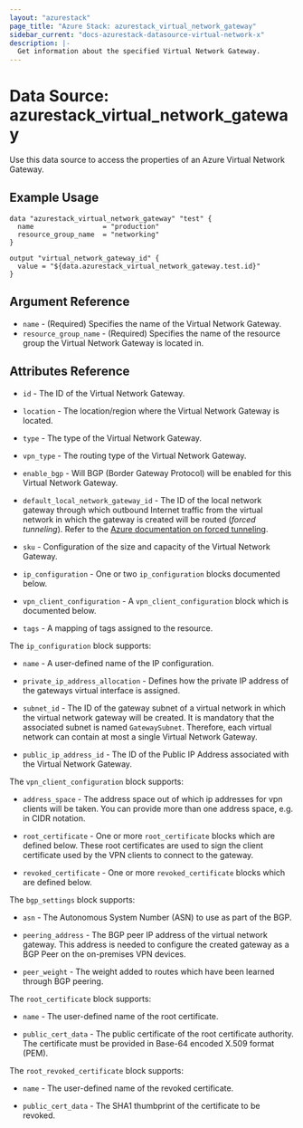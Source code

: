 ```yaml
---
layout: "azurestack"
page_title: "Azure Stack: azurestack_virtual_network_gateway"
sidebar_current: "docs-azurestack-datasource-virtual-network-x"
description: |-
  Get information about the specified Virtual Network Gateway.
---
```


# Data Source: azurestack_virtual_network_gateway

Use this data source to access the properties of an Azure Virtual Network Gateway.

## Example Usage

```hcl
data "azurestack_virtual_network_gateway" "test" {
  name                 = "production"
  resource_group_name  = "networking"
}

output "virtual_network_gateway_id" {
  value = "${data.azurestack_virtual_network_gateway.test.id}"
}
```

## Argument Reference

* `name` - (Required) Specifies the name of the Virtual Network Gateway.
* `resource_group_name` - (Required) Specifies the name of the resource group the Virtual Network Gateway is located in.

## Attributes Reference

* `id` - The ID of the Virtual Network Gateway.

* `location` - The location/region where the Virtual Network Gateway is located.

* `type` - The type of the Virtual Network Gateway.

* `vpn_type` - The routing type of the Virtual Network Gateway.

* `enable_bgp` - Will BGP (Border Gateway Protocol) will be enabled
    for this Virtual Network Gateway.

* `default_local_network_gateway_id` -  The ID of the local network gateway
    through which outbound Internet traffic from the virtual network in which the
    gateway is created will be routed (*forced tunneling*). Refer to the
    [Azure documentation on forced tunneling](https://docs.microsoft.com/en-us/azure/vpn-gateway/vpn-gateway-forced-tunneling-rm).

* `sku` - Configuration of the size and capacity of the Virtual Network Gateway.

* `ip_configuration` - One or two `ip_configuration` blocks documented below.

* `vpn_client_configuration` - A `vpn_client_configuration` block which is documented below.

* `tags` - A mapping of tags assigned to the resource.

The `ip_configuration` block supports:

* `name` - A user-defined name of the IP configuration.

* `private_ip_address_allocation` - Defines how the private IP address
    of the gateways virtual interface is assigned.

* `subnet_id` - The ID of the gateway subnet of a virtual network in
    which the virtual network gateway will be created. It is mandatory that
    the associated subnet is named `GatewaySubnet`. Therefore, each virtual
    network can contain at most a single Virtual Network Gateway.

* `public_ip_address_id` - The ID of the Public IP Address associated
    with the Virtual Network Gateway.

The `vpn_client_configuration` block supports:

* `address_space` - The address space out of which ip addresses for
    vpn clients will be taken. You can provide more than one address space, e.g.
    in CIDR notation.

* `root_certificate` - One or more `root_certificate` blocks which are
    defined below. These root certificates are used to sign the client certificate
    used by the VPN clients to connect to the gateway.

* `revoked_certificate` - One or more `revoked_certificate` blocks which
    are defined below.

The `bgp_settings` block supports:

* `asn` - The Autonomous System Number (ASN) to use as part of the BGP.

* `peering_address` - The BGP peer IP address of the virtual network
    gateway. This address is needed to configure the created gateway as a BGP Peer
    on the on-premises VPN devices.

* `peer_weight` - The weight added to routes which have been learned
    through BGP peering.

The `root_certificate` block supports:

* `name` - The user-defined name of the root certificate.

* `public_cert_data` - The public certificate of the root certificate
    authority. The certificate must be provided in Base-64 encoded X.509 format
    (PEM).

The `root_revoked_certificate` block supports:

* `name` - The user-defined name of the revoked certificate.

* `public_cert_data` - The SHA1 thumbprint of the certificate to be revoked.
